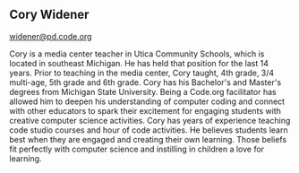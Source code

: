 ## Cory Widener

[widener@pd.code.org](mailto:widener@pd.code.org)

Cory is a media center teacher in Utica Community Schools, which is located in southeast Michigan.  He has held that position for the last 14 years.  Prior to teaching in the media center, Cory taught, 4th grade, 3/4 multi-age, 5th grade and 6th grade.  Cory has his Bachelor's and Master's degrees from Michigan State University.  Being a Code.org facilitator has allowed him to deepen his understanding of computer coding and connect with other educators to spark their excitement for engaging students with creative computer science activities. Cory has years of experience teaching code studio courses and hour of code activities.  He believes students learn best when they are engaged and creating their own learning. Those beliefs fit perfectly with computer science and instilling in children a love for learning.
